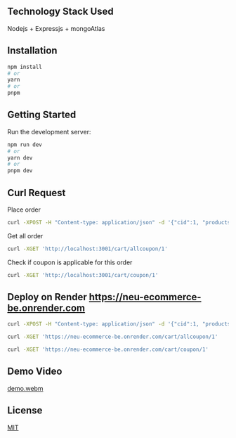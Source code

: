 ## Technology Stack Used
Nodejs + Expressjs + mongoAtlas

## Installation
```bash
npm install
# or
yarn
# or
pnpm
```
## Getting Started

Run the development server:

```bash
npm run dev
# or
yarn dev
# or
pnpm dev
```

## Curl Request
Place order
```bash
curl -XPOST -H "Content-type: application/json" -d '{"cid":1, "products":[ {"id":1,"title":"iPhone X","price":899, "qty":1}]}' 'http://localhost:3001/cart/save'
```
Get all order
```bash
curl -XGET 'http://localhost:3001/cart/allcoupon/1'
```
Check if coupon is applicable for this order
```bash
curl -XGET 'http://localhost:3001/cart/coupon/1'
```
## Deploy on Render https://neu-ecommerce-be.onrender.com
```bash
curl -XPOST -H "Content-type: application/json" -d '{"cid":1, "products":[ {"id":1,"title":"iPhone X","price":899, "qty":1}]}' 'https://neu-ecommerce-be.onrender.com/cart/save'

curl -XGET 'https://neu-ecommerce-be.onrender.com/cart/allcoupon/1'

curl -XGET 'https://neu-ecommerce-be.onrender.com/cart/coupon/1'
```
## Demo Video
[demo.webm](https://user-images.githubusercontent.com/107931489/221359044-df27b049-114b-45b8-974f-37557d0f6fc3.webm)


## License

[MIT](https://choosealicense.com/licenses/mit/)
